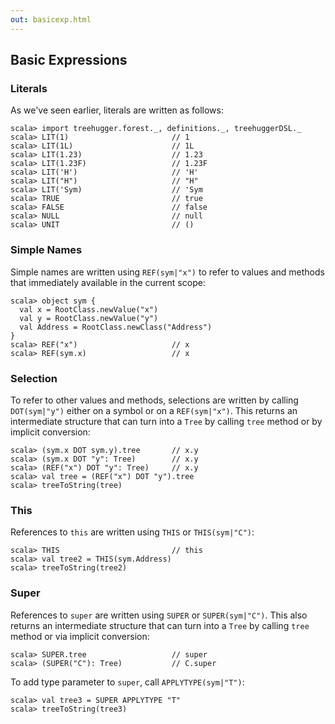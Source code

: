 ```yaml
---
out: basicexp.html
---
```


Basic Expressions
-----------------

### Literals

As we've seen earlier, literals are written as follows:


```console:new
scala> import treehugger.forest._, definitions._, treehuggerDSL._
scala> LIT(1)                       // 1
scala> LIT(1L)                      // 1L
scala> LIT(1.23)                    // 1.23
scala> LIT(1.23F)                   // 1.23F
scala> LIT('H')                     // 'H'
scala> LIT("H")                     // "H"
scala> LIT('Sym)                    // 'Sym
scala> TRUE                         // true
scala> FALSE                        // false
scala> NULL                         // null
scala> UNIT                         // ()
```

### Simple Names

Simple names are written using `REF(sym|"x")` to refer to values and methods that immediately available in the current scope:

```console
scala> object sym {
  val x = RootClass.newValue("x")
  val y = RootClass.newValue("y")
  val Address = RootClass.newClass("Address")
}
scala> REF("x")                     // x
scala> REF(sym.x)                   // x
```

### Selection

To refer to other values and methods, selections are written by calling `DOT(sym|"y")` either on a symbol or on a `REF(sym|"x")`. This returns an intermediate structure that can turn into a `Tree` by calling `tree` method or by implicit conversion:

```console
scala> (sym.x DOT sym.y).tree       // x.y
scala> (sym.x DOT "y": Tree)        // x.y
scala> (REF("x") DOT "y": Tree)     // x.y
scala> val tree = (REF("x") DOT "y").tree
scala> treeToString(tree)
```

### This

References to `this` are written using `THIS` or `THIS(sym|"C")`:

```console
scala> THIS                         // this
scala> val tree2 = THIS(sym.Address)
scala> treeToString(tree2)
```

### Super

References to `super` are written using `SUPER` or `SUPER(sym|"C")`. This also returns an intermediate structure that can turn into a `Tree` by calling `tree` method or via implicit conversion:

```console
scala> SUPER.tree                   // super
scala> (SUPER("C"): Tree)           // C.super
```

To add type parameter to `super`, call `APPLYTYPE(sym|"T")`:

```console
scala> val tree3 = SUPER APPLYTYPE "T"
scala> treeToString(tree3)
```
